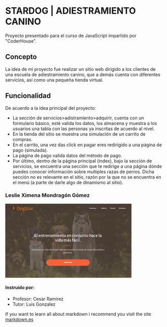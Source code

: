 # STARDOG | ADIESTRAMIENTO CANINO
Proyecto presentado para el curso de JavaScript impartido por "CoderHouse".

## Concepto
La idea de mi proyecto fue realizar un sitio web dirigido a los clientes de una escuela de adiestramiento canino, que a demás cuenta con diferentes servicios, así como una pequeña tienda virtual.

## Funcionalidad
De acuerdo a la idea principal del proyecto: 
* La sección de servicios>adistramiento>adquirir, cuenta con un formulario básico, esté valida los datos, los almacena y muestra a los usuarios una tabla con las personas ya inscritas de acuerdo al nivel.
* En la tienda del sitio se muestra una simulación de un carrito de compras.
* En el carrito, una vez das click en pagar eres redirigido a una página de pago  (simulada).
* La página de pago valida datos del método de pago.
* Por último, dentro de la página principal (index), bajo la sección de servicios, se encuentra una sección que te redirige a una página dónde puedes conocer información sobre multiples razas de perros. Dicha sección no es relevante en el sitio, razón por la que no se encuentra en el  menú (a parte de darle algo de dinamismo al sitio).


### Leslie Ximena Mondragón Gómez
![Alt StarDog](/assets/DogStar.PNG)
#### Instruido por:
* Profesor: Cesar Ramírez
* Tutor: Luis Gonzalez




If you want to learn all about markdown i recommend you visit the site [markdown.es](https://markdown.es/sintaxis-markdown/)
